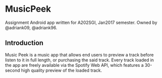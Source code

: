 # MusicPeek
Assignment Android app written for A202SGI, Jan2017 semester. Owned by @adriank09, @adriank96.

## Introduction
Music Peek is a music app that allows end users to preview a track before listen to it in full length, or purchasing the said track. Every track loaded in the app are freely available via the Spotify Web API, which features a 30-second high quality preview of the loaded track. 
